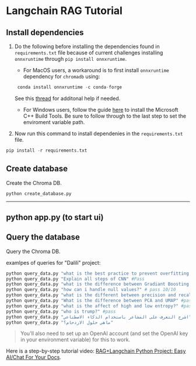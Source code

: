# Langchain RAG Tutorial

## Install dependencies

1. Do the following before installing the dependencies found in `requirements.txt` file because of current challenges installing `onnxruntime` through `pip install onnxruntime`. 

    - For MacOS users, a workaround is to first install `onnxruntime` dependency for `chromadb` using:

    ```python
     conda install onnxruntime -c conda-forge
    ```
    See this [thread](https://github.com/microsoft/onnxruntime/issues/11037) for additonal help if needed. 

     - For Windows users, follow the guide [here](https://github.com/bycloudai/InstallVSBuildToolsWindows?tab=readme-ov-file) to install the Microsoft C++ Build Tools. Be sure to follow through to the last step to set the enviroment variable path.


2. Now run this command to install dependenies in the `requirements.txt` file. 




```python
pip install -r requirements.txt
```


## Create database

Create the Chroma DB.

```python
python create_database.py
```



-----------------------------------------------
python app.py            (to start ui)
-----------------------------------------------




## Query the database

Query the Chroma DB.




examlpes of queries for "Dalili" project:

```python
python query_data.py "what is the best practice to prevent overfitting and underfitting?" #pass
python query_data.py "Explain all steps of CNN" #Pass
python query_data.py "what is the difference between Gradiant Boosting and Linear regression?"  #pass
python query_data.py "how can i handle null values?" # pass 10/10
python query_data.py "what is the different between precision and recall?"
python query_data.py "What is the difference between PCA and UMAP" #pass
python query_data.py "what is the affect of high and low entropy?" #pass (mentioned once)
python query_data.py "who is trump?" #pass
python query_data.py "اشرح التعرف على المشاعر باستخدام الذكاء الاصطناعي"
python query_data.py "ماهي حلول الازدحام؟"
```

> You'll also need to set up an OpenAI account (and set the OpenAI key in your environment variable) for this to work.

Here is a step-by-step tutorial video: [RAG+Langchain Python Project: Easy AI/Chat For Your Docs](https://www.youtube.com/watch?v=tcqEUSNCn8I&ab_channel=pixegami).
